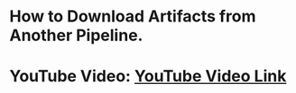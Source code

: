 # How to Download Artifacts from Another Pipeline.

# YouTube Video: [YouTube Video Link](https://youtu.be/KrVImq0Rdw8)
